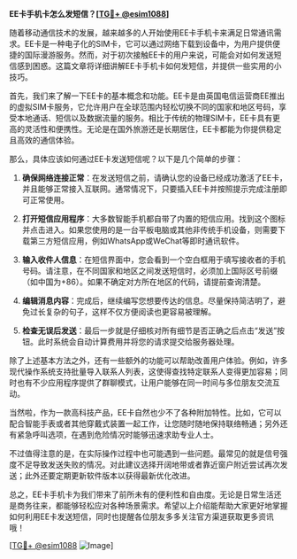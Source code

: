 **EE卡手机卡怎么发短信？[[TG💪+ @esim1088](https://t.me/s/esim1088)]**

随着移动通信技术的发展，越来越多的人开始使用EE卡手机卡来满足日常通讯需求。EE卡是一种电子化的SIM卡，它可以通过网络下载到设备中，为用户提供便捷的国际漫游服务。然而，对于初次接触EE卡的用户来说，可能会对如何发送短信感到困惑。这篇文章将详细讲解EE卡手机卡如何发短信，并提供一些实用的小技巧。

首先，我们来了解一下EE卡的基本概念和功能。EE卡是由英国电信运营商EE推出的虚拟SIM卡服务，它允许用户在全球范围内轻松切换不同的国家和地区号码，享受本地通话、短信以及数据流量的服务。相比于传统的物理SIM卡，EE卡具有更高的灵活性和便携性。无论是在国外旅游还是长期居住，EE卡都能为你提供稳定且高效的通信体验。

那么，具体应该如何通过EE卡发送短信呢？以下是几个简单的步骤：

1. **确保网络连接正常**：在发送短信之前，请确认您的设备已经成功激活了EE卡，并且能够正常接入互联网。通常情况下，只要插入EE卡并按照提示完成注册即可正常使用。

2. **打开短信应用程序**：大多数智能手机都自带了内置的短信应用。找到这个图标并点击进入。如果您使用的是一台平板电脑或其他非传统手机设备，则需要下载第三方短信应用，例如WhatsApp或WeChat等即时通讯软件。

3. **输入收件人信息**：在短信界面中，您会看到一个空白框用于填写接收者的手机号码。请注意，在不同国家和地区之间发送短信时，必须加上国际区号前缀（如中国为+86）。如果不确定对方所在地区的代码，请提前查询清楚。

4. **编辑消息内容**：完成后，继续编写您想要传达的信息。尽量保持简洁明了，避免过长复杂的句子，这样不仅方便阅读也更容易被理解。

5. **检查无误后发送**：最后一步就是仔细核对所有细节是否正确之后点击“发送”按钮。此时系统会自动计算费用并将您的请求提交给服务器处理。

除了上述基本方法之外，还有一些额外的功能可以帮助改善用户体验。例如，许多现代操作系统支持批量导入联系人列表，这使得查找特定联系人变得更加容易；同时也有不少应用程序提供了群聊模式，让用户能够在同一时间与多位朋友交流互动。

当然啦，作为一款高科技产品，EE卡自然也少不了各种附加特性。比如，它可以配合智能手表或者其他穿戴式装置一起工作，让您随时随地保持联络畅通；另外还有紧急呼叫选项，在遇到危险情况时能够迅速求助专业人士。

不过值得注意的是，在实际操作过程中也可能遇到一些问题。最常见的就是信号强度不足导致发送失败的情况。对此建议选择开阔地带或者靠近窗户附近尝试再次发送；此外还要定期更新软件版本以获得最新优化改进。

总之，EE卡手机卡为我们带来了前所未有的便利性和自由度。无论是日常生活还是商务往来，都能够轻松应对各种场景需求。希望以上介绍能帮助大家更好地掌握如何利用EE卡发送短信，同时也提醒各位朋友多多关注官方渠道获取更多资讯哦！

[[TG💪+ @esim1088](https://t.me/s/esim1088) ![Image](https://i.postimg.cc/4NQfJmqS/Snipaste-2025-05-13-00-14-12.png)]